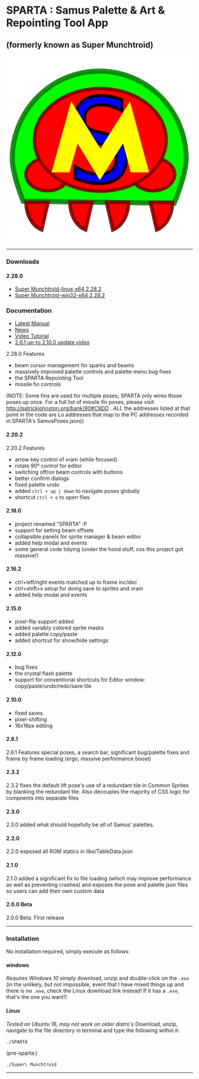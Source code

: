 <h1>SPARTA : Samus Palette &amp; Art & Repointing Tool App</h1>
<h2>(formerly known as Super Munchtroid)</h2>

<img alt="Super Munchtroid header" title="SPARTA" src="https://raw.githubusercontent.com/munchyMouth/super-munchtroid/master/src-electron/icons/linux-512x512.png" />

----

### Downloads
#### 2.28.0
- <a href="">Super Munchtroid-linux-x64 2.28.2</a>
- <a href="">Super Munchtroid-win32-x64 2.28.2</a>

### Documentation
- <a href="https://drive.google.com/file/d/19hRGTyo-TV06WPfCURc3j-lmFHVk6TuB/view">Latest Manual</a>
- <a href="http://forum.metroidconstruction.com/index.php/topic,4917.0.html">News</a>
- <a href="https://www.youtube.com/watch?v=YQ3cZvTpn-Y&feature=youtu.be">Video Tutorial</a>
- <a href="https://youtu.be/vdhjD_CzNHM">2.6.1 up-to 2.10.0 update video</a>

2.28.0 Features
- beam cursor management for sparks and beams
- massively improved palette controls and palette menu bug fixes
- the SPARTA Repointing Tool
- missile fin controls

(NOTE: Some fins are used for multiple poses; SPARTA only wires those poses up once. For a full list of missile fin poses, please visit http://patrickjohnston.org/bank/90#C9DD . *ALL* the addresses listed at that point in the code are Lo addresses that map to the PC addresses recorded in SPARTA's SamusPoses.json))

#### 2.20.2
2.20.2 Features
- arrow key control of vram (while focused)
- rotate 90° control for editor
- switching off/on beam controls with buttons
- better confirm dialogs
- fixed palette undo
- added `ctrl + up | down` to navigate poses globally
- shortcut `ctrl + o` to open files

#### 2.18.0
- project renamed "SPARTA" :P
- support for setting beam offsets
- collapsible panels for sprite manager & beam editor
- added help modal and events
- some general code tidying (under the hood stuff, cos this project got massive!)

#### 2.16.2
- ctrl+left/right events matched up to frame inc/dec
- ctrl+shift+s setup for doing save to sprites and vram
- added help modal and events

#### 2.15.0
- pixel-flip support added
- added variably colored sprite masks
- added palette copy/paste
- added shortcut for show/hide settings

#### 2.12.0
- bug fixes
- the crystal flash palette
- support for conventional shortcuts for Editor window: copy/paste/undo/redo/save tile

#### 2.10.0
- fixed saves
- pixel-shifting
- 16x16px editing

#### 2.6.1
2.6.1 Features special poses, a search bar, significant bug/palette fixes and frame by frame loading (ergo, massive performance boost)

#### 2.3.2
2.3.2 fixes the default lift pose's use of a redundant tile in Common Sprites by blanking the redundant tile. Also decouples the majority of CSS logic for compnents into separate files

#### 2.3.0
2.3.0 added what should hopefully be *all* of Samus' palettes.

#### 2.2.0
2.2.0 exposed all ROM statics in libs/TableData.json

#### 2.1.0
2.1.0 added a significant fix to file loading (which may improve performance as well as preventing crashes) and exposes the pose and palette json files so users can add their own custom data

#### 2.0.0 Beta
2.0.0 Beta. First release

---------

### Installation

No installation required, simply execute as follows:

#### windows

*Requires Windows 10*
simply download, unzip and double-click on the `.exe` (in the unlikely, but not impossible, event that I have mixed things up and there is no `.exe`, check the Linux download link instead! If it has a `.exe`, that's the one you want!)

#### Linux

*Tested on Ubuntu 16, may not work on older distro's*
Download, unzip, navigate to the file directory in terminal and type the following within it:

```shell
./SPARTA
```

(pre-sparta:)
```shell
./Super\ Munchtroid
```

---------
